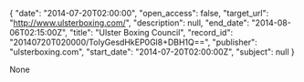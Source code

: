 {
  "date": "2014-07-20T02:00:00", 
  "open_access": false, 
  "target_url": "http://www.ulsterboxing.com/", 
  "description": null, 
  "end_date": "2014-08-06T02:15:00Z", 
  "title": "Ulster Boxing Council", 
  "record_id": "20140720T020000/ToIyGesdHkEP0Gl8+DBH1Q==", 
  "publisher": "ulsterboxing.com", 
  "start_date": "2014-07-20T02:00:00Z", 
  "subject": null
}

None